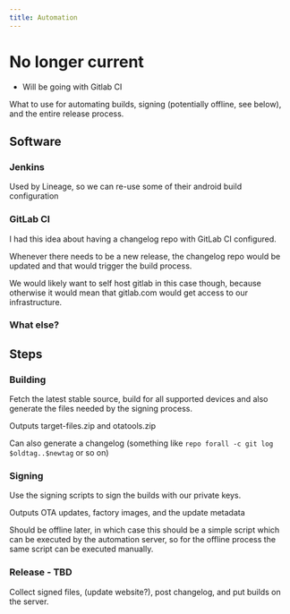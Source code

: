 ```yaml
---
title: Automation
---
```

# No longer current

* Will be going with Gitlab CI

What to use for automating builds, signing (potentially offline, see below), and the entire release process.

## Software

### Jenkins
Used by Lineage, so we can re-use some of their android build configuration

### GitLab CI
I had this idea about having a changelog repo with GitLab CI configured.

Whenever there needs to be a new release, the changelog repo would be updated and that would trigger the build process.

We would likely want to self host gitlab in this case though, because otherwise it would mean that gitlab.com would get access to our infrastructure.

### What else?

## Steps

### Building
Fetch the latest stable source, build for all supported devices and also generate the files needed by the signing process.

Outputs target-files.zip and otatools.zip

Can also generate a changelog (something like `repo forall -c git log $oldtag..$newtag` or so on)

### Signing
Use the signing scripts to sign the builds with our private keys.

Outputs OTA updates, factory images, and the update metadata

Should be offline later, in which case this should be a simple script which can be executed by the automation server, so for the offline process the same script can be executed manually.

### Release - TBD
Collect signed files, (update website?), post changelog, and put builds on the server.
